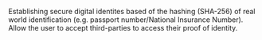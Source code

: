 Establishing secure digital identites based of the hashing (SHA-256) of
real world identification (e.g. passport number/National Insurance Number).
Allow the user to accept third-parties to access their proof of identity.
